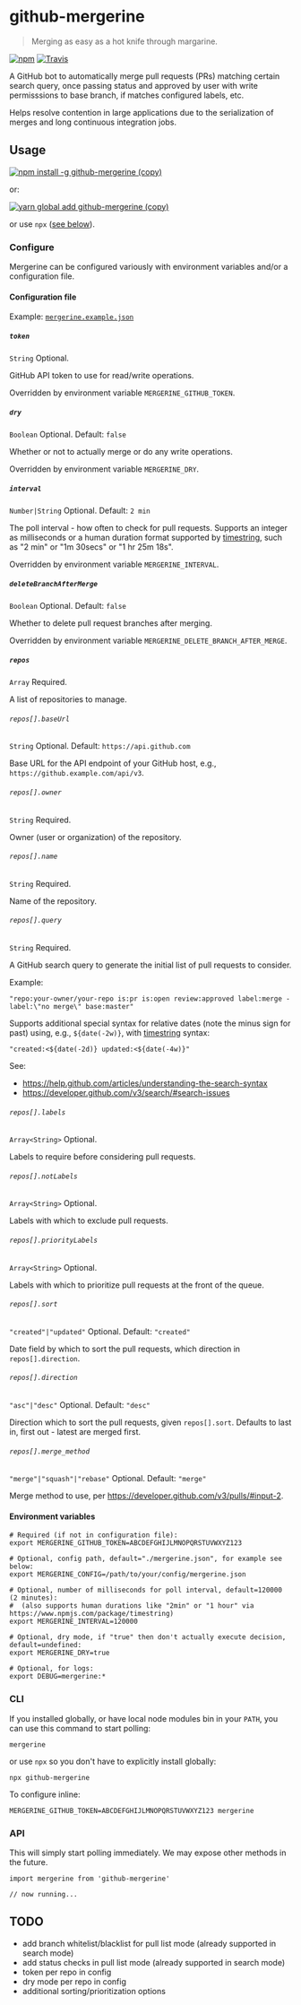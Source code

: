 # github-mergerine

> Merging as easy as a hot knife through margarine.

[![npm](https://img.shields.io/npm/v/github-mergerine.svg)](https://www.npmjs.com/package/github-mergerine)
[![Travis](https://img.shields.io/travis/mergerine/github-mergerine.svg)](https://github.com/mergerine/github-mergerine)

A GitHub bot to automatically merge pull requests (PRs) matching certain search query, once passing status and approved by user with write permisssions to base branch, if matches configured labels, etc.

Helps resolve contention in large applications due to the serialization of merges and long continuous integration jobs.

## Usage

[![npm install -g github-mergerine (copy)](https://copyhaste.com/i?t=npm%20install%20-g%20github-mergerine)](https://copyhaste.com/c?t=npm%20install%20-g%20github-mergerine "npm install -g github-mergerine (copy)")

or:

[![yarn global add github-mergerine (copy)](https://copyhaste.com/i?t=yarn%20global%20add%20github-mergerine)](https://copyhaste.com/c?t=yarn%20global%20add%20github-mergerine "yarn global add github-mergerine (copy)")

or use `npx` ([see below](#cli)).

### Configure

Mergerine can be configured variously with environment variables and/or a configuration file.

#### Configuration file

Example: [`mergerine.example.json`](https://unpkg.com/github-mergerine/mergerine.example.json)

##### `token`
`String` Optional.

GitHub API token to use for read/write operations.

Overridden by environment variable `MERGERINE_GITHUB_TOKEN`.

##### `dry`
`Boolean` Optional. Default: `false`

Whether or not to actually merge or do any write operations.

Overridden by environment variable `MERGERINE_DRY`.

##### `interval`
`Number|String` Optional. Default: `2 min`

The poll interval - how often to check for pull requests.
Supports an integer as milliseconds or a human duration format supported by [timestring][timestring],
such as "2 min" or "1m 30secs" or "1 hr 25m 18s".

Overridden by environment variable `MERGERINE_INTERVAL`.

##### `deleteBranchAfterMerge`
`Boolean` Optional. Default: `false`

Whether to delete pull request branches after merging.

Overridden by environment variable `MERGERINE_DELETE_BRANCH_AFTER_MERGE`.

##### `repos`
`Array` Required.

A list of repositories to manage.

###### `repos[].baseUrl`
`String` Optional. Default: `https://api.github.com`

Base URL for the API endpoint of your GitHub host, e.g., `https://github.example.com/api/v3`.

###### `repos[].owner`
`String` Required.

Owner (user or organization) of the repository.

###### `repos[].name`
`String` Required.

Name of the repository.

###### `repos[].query`
`String` Required.

A GitHub search query to generate the initial list of pull requests to consider.

Example:
```
"repo:your-owner/your-repo is:pr is:open review:approved label:merge -label:\"no merge\" base:master"
```

Supports additional special syntax for relative dates (note the minus sign for past)
using, e.g., `${date(-2w)}`, with [timestring][timestring] syntax:
```
"created:<${date(-2d)} updated:<${date(-4w)}"
```

See:
* https://help.github.com/articles/understanding-the-search-syntax
* https://developer.github.com/v3/search/#search-issues

###### `repos[].labels`
`Array<String>` Optional.

Labels to require before considering pull requests.

###### `repos[].notLabels`
`Array<String>` Optional.

Labels with which to exclude pull requests.

###### `repos[].priorityLabels`
`Array<String>` Optional.

Labels with which to prioritize pull requests at the front of the queue.

###### `repos[].sort`
`"created"|"updated"` Optional. Default: `"created"`

Date field by which to sort the pull requests, which direction in `repos[].direction`.

###### `repos[].direction`
`"asc"|"desc"` Optional. Default: `"desc"`

Direction which to sort the pull requests, given `repos[].sort`.
Defaults to last in, first out - latest are merged first.

###### `repos[].merge_method`
`"merge"|"squash"|"rebase"` Optional. Default: `"merge"`

Merge method to use, per https://developer.github.com/v3/pulls/#input-2.

#### Environment variables

```
# Required (if not in configuration file):
export MERGERINE_GITHUB_TOKEN=ABCDEFGHIJLMNOPQRSTUVWXYZ123

# Optional, config path, default="./mergerine.json", for example see below:
export MERGERINE_CONFIG=/path/to/your/config/mergerine.json

# Optional, number of milliseconds for poll interval, default=120000 (2 minutes):
#  (also supports human durations like "2min" or "1 hour" via https://www.npmjs.com/package/timestring)
export MERGERINE_INTERVAL=120000

# Optional, dry mode, if "true" then don't actually execute decision, default=undefined:
export MERGERINE_DRY=true

# Optional, for logs:
export DEBUG=mergerine:*
```

### CLI

If you installed globally, or have local node modules bin in your `PATH`, you can use this command to start polling:

```
mergerine
```

or use `npx` so you don't have to explicitly install globally:

```
npx github-mergerine
```

To configure inline:

```
MERGERINE_GITHUB_TOKEN=ABCDEFGHIJLMNOPQRSTUVWXYZ123 mergerine
```

### API

This will simply start polling immediately. We may expose other methods in the future.

```
import mergerine from 'github-mergerine'

// now running...
```

## TODO

* add branch whitelist/blacklist for pull list mode (already supported in search mode)
* add status checks in pull list mode (already supported in search mode)
* token per repo in config
* dry mode per repo in config
* additional sorting/prioritization options

[timestring]: https://www.npmjs.com/package/timestring
